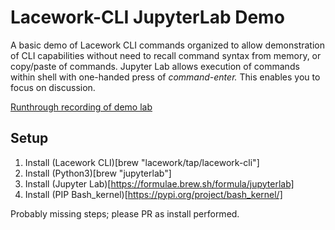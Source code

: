 # Lacework-CLI JupyterLab Demo
A basic demo of Lacework CLI commands organized to allow demonstration of CLI capabilities without need to recall command syntax from memory, or copy/paste of commands. Jupyter Lab allows execution of commands within shell with one-handed press of _command-enter._ This enables you to focus on discussion.

[Runthrough recording of demo lab](https://drive.google.com/file/d/1qG-1L7f8Axg_kgVa9R3IIWBLBhHiPzLv/view?usp=sharing)

## Setup
1. Install (Lacework CLI)[brew "lacework/tap/lacework-cli"]
2. Install (Python3)[brew "jupyterlab"]
2. Install (Jupyter Lab)[https://formulae.brew.sh/formula/jupyterlab]
4. Install (PIP Bash_kernel)[https://pypi.org/project/bash_kernel/]

Probably missing steps; please PR as install performed.
